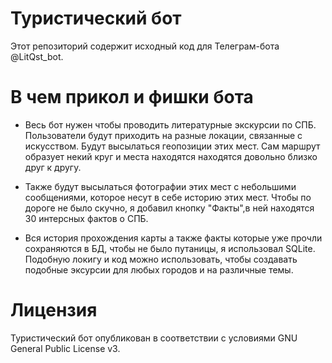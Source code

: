 # Туристический бот

Этот репозиторий содержит исходный код для Телеграм-бота @LitQst_bot.

# В чем прикол и фишки бота

+ Весь бот нужен чтобы проводить литературные экскурсии по СПБ. Пользователи будут приходить на разные локации, связанные с искусством. Будут высылаться геопозиции этих мест. Сам маршрут образует некий круг и места  находятся находятся довольно близко друг к другу.

+ Также будут высылаться фотографии этих мест с небольшими сообщениями, которое несут в себе историю этих мест. Чтобы по дороге не было скучно, я добавил кнопку "Факты",в ней находятся 30 интерсных фактов о СПБ.

+ Вся история прохождения карты а также факты которые уже прочли сохраняются в БД, чтобы не было путаницы, я использовал SQLite. Подобную локигу и код можно использовать, чтобы создавать подобные эксурсии для любых городов и на различные темы.

# Лицензия 

Туристический бот опубликован в соответствии с условиями GNU General Public License v3.
